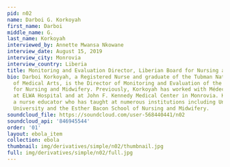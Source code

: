 ```yaml
---
pid: n02
name: Darboi G. Korkoyah
first_name: Darboi
middle_name: G.
last_name: Korkoyah
interviewed_by: Annette Mwansa Nkowane
interview_date: August 15, 2019
interview_city: Monrovia
interview_country: Liberia
title: Monitoring and Evaluation Director, Liberian Board for Nursing and Midwifery
bio: Darboi Korkoyah, a Registered Nurse and graduate of the Tubman National Institute
  of Medical Arts, is the Director of Monitoring and Evaluation of the Liberian Board
  for Nursing and Midwifery. Previously, Korkoyah has worked with Médecins Sans Frontières,
  at ELWA Hospital and at John F. Kennedy Medical Center in Monrovia. Korkoyah is
  a nurse educator who has taught at numerous institutions including United Methodist
  University and the Esther Bacon School of Nursing and Midwifery.
soundcloud_file: https://soundcloud.com/user-568440441/n02
soundcloud_api: '846945544'
order: '01'
layout: ebola_item
collection: ebola
thumbnail: img/derivatives/simple/n02/thumbnail.jpg
full: img/derivatives/simple/n02/full.jpg
---
```

